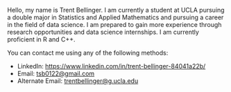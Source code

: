 Hello, my name is Trent Bellinger. I am currently a student at UCLA pursuing a double major in Statistics and Applied Mathematics and pursuing a career in the field of data science. I am prepared to gain more experience through research opportunities and data science internships. I am currently proficient in R and C++.

You can contact me using any of the following methods:

- LinkedIn: https://www.linkedin.com/in/trent-bellinger-84041a22b/ 
- Email: tsb0122@gmail.com 
- Alternate Email: trentbellinger@g.ucla.edu
